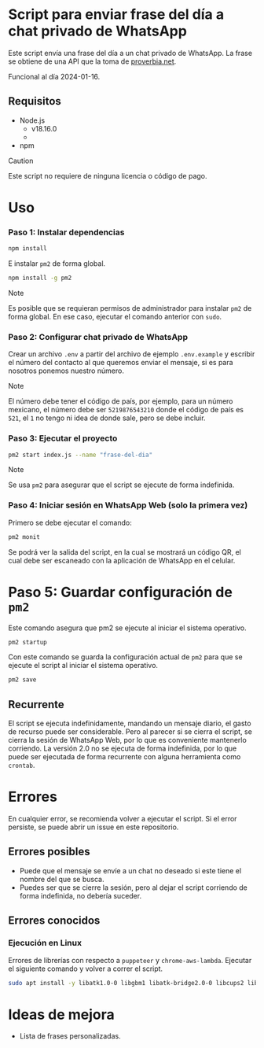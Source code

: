 # Script para enviar frase del día a chat privado de WhatsApp

Este script envía una frase del día a un chat privado de WhatsApp. La frase se
obtiene de una API que la toma de [proverbia.net](https://proverbia.net/).

Funcional al día 2024-01-16.

## Requisitos

- Node.js
  - v18.16.0
  -
- npm

> [!CAUTION]
> Este script no requiere de ninguna licencia o código de pago.

# Uso

### Paso 1: Instalar dependencias

```bash
npm install
```

E instalar `pm2` de forma global.

```bash
npm install -g pm2
```

> [!NOTE] 
> Es posible que se requieran permisos de administrador para instalar
> `pm2` de forma global. En ese caso, ejecutar el comando anterior con `sudo`.

### Paso 2: Configurar chat privado de WhatsApp

Crear un archivo `.env` a partir del archivo de ejemplo `.env.example` y
escribir el número del contacto al que queremos enviar el mensaje, si es para
nosotros ponemos nuestro número.

> [!NOTE]
> El número debe tener el código de país, por ejemplo, para un número
> mexicano, el número debe ser `5219876543210` donde el código de país es `521`,
> el `1` no tengo ni idea de donde sale, pero se debe incluir.

### Paso 3: Ejecutar el proyecto

```bash
pm2 start index.js --name "frase-del-dia"
```

> [!NOTE]
> Se usa `pm2` para asegurar que el script se ejecute de forma indefinida.

### Paso 4: Iniciar sesión en WhatsApp Web (solo la primera vez)

Primero se debe ejecutar el comando:

```bash
pm2 monit
```

Se podrá ver la salida del script, en la cual se mostrará un código QR, el cual
debe ser escaneado con la aplicación de WhatsApp en el celular.

# Paso 5: Guardar configuración de `pm2`

Este comando asegura que pm2 se ejecute al iniciar el sistema operativo.

```bash
pm2 startup
```

Con este comando se guarda la configuración actual de `pm2` para que se ejecute
el script al iniciar el sistema operativo.

```bash
pm2 save
```



## Recurrente

El script se ejecuta indefinidamente, mandando un mensaje diario, el gasto de
recurso puede ser considerable. Pero al parecer si se cierra el script, se
cierra la sesión de WhatsApp Web, por lo que es conveniente mantenerlo
corriendo. La versión 2.0 no se ejecuta de forma indefinida, por lo que puede
ser ejecutada de forma recurrente con alguna herramienta como `crontab`.

# Errores

En cualquier error, se recomienda volver a ejecutar el script. Si el error
persiste, se puede abrir un issue en este repositorio.

## Errores posibles

- Puede que el mensaje se envíe a un chat no deseado si este tiene el nombre del
  que se busca.
- Puedes ser que se cierre la sesión, pero al dejar el script corriendo de forma
  indefinida, no debería suceder.

## Errores conocidos

### Ejecución en Linux

Errores de librerías con respecto a `puppeteer` y `chrome-aws-lambda`. Ejecutar
el siguiente comando y volver a correr el script.

```bash
sudo apt install -y libatk1.0-0 libgbm1 libatk-bridge2.0-0 libcups2 libxcomposite1 libxdamage1 libxfixes3 libxrandr2 libgm1 libxkbcommon0 libpango-1.0-0 libcairo2 libasound2
```

# Ideas de mejora

- Lista de frases personalizadas.

